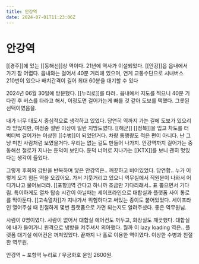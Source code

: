 ```yaml
---
title: 안강역
date: 2024-07-01T11:23:06Z
---
```


# 안강역

[[경주]]에 있는 [[동해선]]상 역이다. 21년에 역사가 이설되었다. [[안강]]읍 읍내에서 가기 참 어렵다. 읍내와는 걸어서 40분 거리에 있으며, 연계 교통수단으로 시내버스 210번이 있으나 배치간격이 길어 최대 60분을 대기할 수 있다

2024년 06월 30일에 방문했다. [[누리로]]를 타러.. 읍내에서 지도를 찍으니 40분 기다린 후 버스를 타라고 해서, 이정도면 걸어가는게 빠를 것 같아 도보를 택했다. 그릇된 선택이였음을.

내가 너무 대도시 중심적으로 생각하고 있었다. 당연히 역까지 가는 길에 도보가 있으리라 믿었지만, 여정중 절반 이상이 일반 지방도였다. [[해군]] [[정복]]을 입고 차도를 터벅터벅 걸어가는 이상한 [[수병]]이 되었던거다. 차량 통행량도 적은 편이 아니다. 난 그냥 미친 사람처럼 보였을거다. 우리는 없는 길도 만들어 나가지.
안강역까지 걸어가는 중 동해선 철로가 지나는 둔덕이 보인다. 둔덕 너머로 지나가는 [[KTX]]를 보니 괜히 멋있다는 생각이 들었다.

그렇게 후회와 감탄을 반복하며 닿은 안강역은.. 깨끗하고 비어있었다. 당연함.. 누가 이렇게 오기 힘든 역을 오겠어요. 가서 기웃거리고 있으니 역무실에서 직원분이 나와서 어디가냐고 물어보더라. [[포항]]역 간다고 하니까 조금만 기다리래서.. 표 뽑으면서 기다림. 특이하게도 열차 탑승 시간이 아닐때는 세이프라인으로 대합실과 플랫폼 사이 통로를 막아둔다. [[고속열차]]가 지나가서 위험하다고 써있는 종이도 붙어있었다. 세이프라인 열어주실 때 친절하게 몇번 플랫폼으로 가면 되는지도 알려주셨다. 좋은 역무원님.

사람이 0명이였다. 사람이 없어서 대합실 에어컨도 꺼두고, 화장실도 깨끗했다. 대합실에 내가 들어가니 원격으로 냉방을 켜주셔서 의아했다. 뭘까 이 lazy loading 역은.. 플랫폼 대기실 에어컨은 꺼져있었다.
끝까지 나 홀로 이용한 역이였다. 이상한 수병과 친절한 역무원.

안강역 ~ 포항역 누리로 / 무궁화호 운임 2600원.